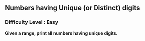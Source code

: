 ## Numbers having Unique (or Distinct) digits ##

### Difficulty Level : Easy ###

**Given a range, print all numbers having unique digits.**
